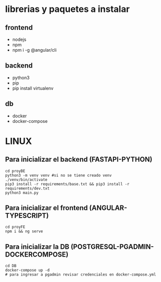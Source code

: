# librerias y paquetes a instalar

## frontend
- nodejs
- npm
- npm i -g @angular/cli
 
## backend
- python3
- pip
- pip install virtualenv

## db
- docker
- docker-compose


# LINUX
## Para inicializar el backend (FASTAPI-PYTHON)

```
cd proyBE
python3 -m venv venv #si no se tiene creado venv
./venv/bin/activate
pip3 install -r requirements/base.txt && pip3 install -r requirements/dev.txt
python3 main.py
```

## Para inicializar el frontend (ANGULAR-TYPESCRIPT)

```
cd proyFE
npm i && ng serve
```

## Para inicializar la DB (POSTGRESQL-PGADMIN-DOCKERCOMPOSE)

```
cd DB
docker-compose up -d
# para ingresar a pgadmin revisar credenciales en docker-compose.yml
```